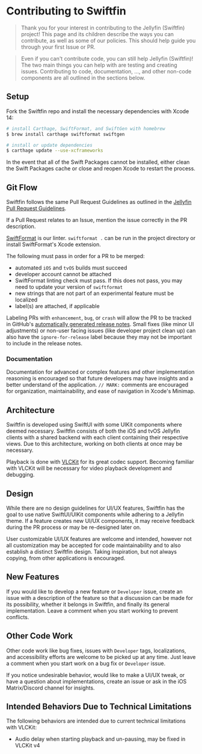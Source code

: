# Contributing to Swiftfin

> Thank you for your interest in contributing to the Jellyfin (Swiftfin) project! This page and its children describe the ways you can contribute, as well as some of our policies. This should help guide you through your first Issue or PR.

> Even if you can't contribute code, you can still help Jellyfin (Swiftfin)! The two main things you can help with are testing and creating issues. Contributing to code, documentation, ..., and other non-code components are all outlined in the sections below.

## Setup

Fork the Swiftfin repo and install the necessary dependencies with Xcode 14:

```bash
# install Carthage, SwiftFormat, and SwiftGen with homebrew
$ brew install carthage swiftformat swiftgen

# install or update dependencies
$ carthage update --use-xcframeworks
```

In the event that all of the Swift Packages cannot be installed, either clean the Swift Packages cache or close and reopen Xcode to restart the process.

## Git Flow

Swiftfin follows the same Pull Request Guidelines as outlined in the [Jellyfin Pull Request Guidelines](https://jellyfin.org/docs/general/contributing/development.html#pull-request-guidelines).

If a Pull Request relates to an Issue, mention the issue correctly in the PR description.

[SwiftFormat](https://github.com/nicklockwood/SwiftFormat) is our linter. `swiftformat .` can be run in the project directory or install SwiftFormat's Xcode extension.

The following must pass in order for a PR to be merged:
- automated `iOS` and `tvOS` builds must succeed
- developer account cannot be attached
- SwiftFormat linting check must pass. If this does not pass, you may need to update your version of `swiftformat`
- new strings that are not part of an experimental feature must be localized
- label(s) are attached, if applicable

Labeling PRs with `enhancement`, `bug`, or `crash` will allow the PR to be tracked in GitHub's [automatically generated release notes](https://docs.github.com/en/repositories/releasing-projects-on-github/automatically-generated-release-notes). Small fixes (like minor UI adjustments) or non-user facing issues (like developer project clean up) can also have the `ignore-for-release` label because they may not be important to include in the release notes.

### Documentation
Documentation for advanced or complex features and other implementation reasoning is encouraged so that future developers may have insights and a better understand of the application. `// MARK:` comments are encouraged for organization, maintainability, and ease of navigation in Xcode's Minimap.

## Architecture

Swiftfin is developed using SwiftUI with some UIKit components where deemed necessary. Swiftfin consists of both the iOS and tvOS Jellyfin clients with a shared backend with each client containing their respective views. Due to this architecture, working on both clients at once may be necessary.

Playback is done with [VLCKit](https://code.videolan.org/videolan/VLCKit) for its great codec support. Becoming familiar with VLCKit will be necessary for video playback development and debugging.

## Design

While there are no design guidelines for UI/UX features, Swiftfin has the goal to use native SwiftUI/UIKit components while adhering to a Jellyfin theme. If a feature creates new UI/UX components, it may receive feedback during the PR process or may be re-designed later on.

User customizable UI/UX features are welcome and intended, however not all customization may be accepted for code maintainability and to also establish a distinct Swiftfin design. Taking inspiration, but not always copying, from other applications is encouraged.

## New Features

If you would like to develop a new feature or `Developer` issue, create an issue with a description of the feature so that a discussion can be made for its possibility, whether it belongs in Swiftfin, and finally its general implementation. Leave a comment when you start working to prevent conflicts.

## Other Code Work

Other code work like bug fixes, issues with `Developer` tags, localizations, and accessibility efforts are welcome to be picked up at any time. Just leave a comment when you start work on a bug fix or `Developer` issue.

If you notice undesirable behavior, would like to make a UI/UX tweak, or have a question about implementations, create an issue or ask in the iOS Matrix/Discord channel for insights.

## Intended Behaviors Due to Technical Limitations

The following behaviors are intended due to current technical limitations with VLCKit:

- Audio delay when starting playback and un-pausing, may be fixed in VLCKit v4
